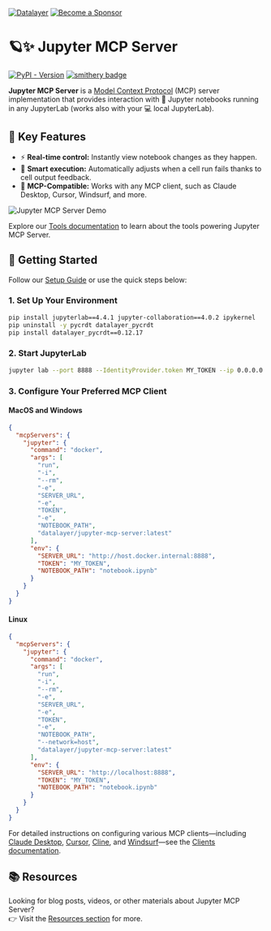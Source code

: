 <!--
  ~ Copyright (c) 2023-2024 Datalayer, Inc.
  ~
  ~ BSD 3-Clause License
-->

[![Datalayer](https://assets.datalayer.tech/datalayer-25.svg)](https://datalayer.io)
[![Become a Sponsor](https://img.shields.io/static/v1?label=Become%20a%20Sponsor&message=%E2%9D%A4&logo=GitHub&style=flat&color=1ABC9C)](https://github.com/sponsors/datalayer)

# 🪐✨ Jupyter MCP Server

[![PyPI - Version](https://img.shields.io/pypi/v/jupyter-mcp-server)](https://pypi.org/project/jupyter-mcp-server)
[![smithery badge](https://smithery.ai/badge/@datalayer/jupyter-mcp-server)](https://smithery.ai/server/@datalayer/jupyter-mcp-server)

**Jupyter MCP Server** is a [Model Context Protocol](https://modelcontextprotocol.io) (MCP) server implementation that provides interaction with 📓 Jupyter notebooks running in any JupyterLab (works also with your 💻 local JupyterLab).

## 🚀 Key Features

- ⚡ **Real-time control:** Instantly view notebook changes as they happen.
- 🔁 **Smart execution:** Automatically adjusts when a cell run fails thanks to cell output feedback.
- 🤝 **MCP-Compatible:** Works with any MCP client, such as Claude Desktop, Cursor, Windsurf, and more.

![Jupyter MCP Server Demo](https://assets.datalayer.tech/jupyter-mcp/jupyter-mcp-server-claude-demo.gif)

Explore our [Tools documentation](https://jupyter-mcp-server.datalayer.tech/docs/tools) to learn about the tools powering Jupyter MCP Server.

## 🏁 Getting Started

Follow our [Setup Guide](https://jupyter-mcp-server.datalayer.tech/setup) or use the quick steps below:

### 1. Set Up Your Environment

```bash
pip install jupyterlab==4.4.1 jupyter-collaboration==4.0.2 ipykernel
pip uninstall -y pycrdt datalayer_pycrdt
pip install datalayer_pycrdt==0.12.17
```

### 2. Start JupyterLab

```bash
jupyter lab --port 8888 --IdentityProvider.token MY_TOKEN --ip 0.0.0.0
```

### 3. Configure Your Preferred MCP Client

#### MacOS and Windows

```json
{
  "mcpServers": {
    "jupyter": {
      "command": "docker",
      "args": [
        "run",
        "-i",
        "--rm",
        "-e",
        "SERVER_URL",
        "-e",
        "TOKEN",
        "-e",
        "NOTEBOOK_PATH",
        "datalayer/jupyter-mcp-server:latest"
      ],
      "env": {
        "SERVER_URL": "http://host.docker.internal:8888",
        "TOKEN": "MY_TOKEN",
        "NOTEBOOK_PATH": "notebook.ipynb"
      }
    }
  }
}
```

#### Linux

```json
{
  "mcpServers": {
    "jupyter": {
      "command": "docker",
      "args": [
        "run",
        "-i",
        "--rm",
        "-e",
        "SERVER_URL",
        "-e",
        "TOKEN",
        "-e",
        "NOTEBOOK_PATH",
        "--network=host",
        "datalayer/jupyter-mcp-server:latest"
      ],
      "env": {
        "SERVER_URL": "http://localhost:8888",
        "TOKEN": "MY_TOKEN",
        "NOTEBOOK_PATH": "notebook.ipynb"
      }
    }
  }
}
```

For detailed instructions on configuring various MCP clients—including [Claude Desktop](https://jupyter-mcp-server.datalayer.tech/docs/clients/claude_desktop), [Cursor](https://jupyter-mcp-server.datalayer.tech/docs/clients/cursor), [Cline](https://jupyter-mcp-server.datalayer.tech/docs/clients/cline), and [Windsurf](https://jupyter-mcp-server.datalayer.tech/docs/clients/windsurf)—see the [Clients documentation](https://jupyter-mcp-server.datalayer.tech/docs/clients).

## 📚 Resources

Looking for blog posts, videos, or other materials about Jupyter MCP Server?<br>
👉 Visit the [Resources section](https://jupyter-mcp-server.datalayer.tech/docs/resources) for more.
